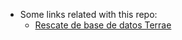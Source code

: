 * Some links related with this repo:
     - [Rescate de base de datos Terrae](http://rescatandoterrae.tumblr.com/)